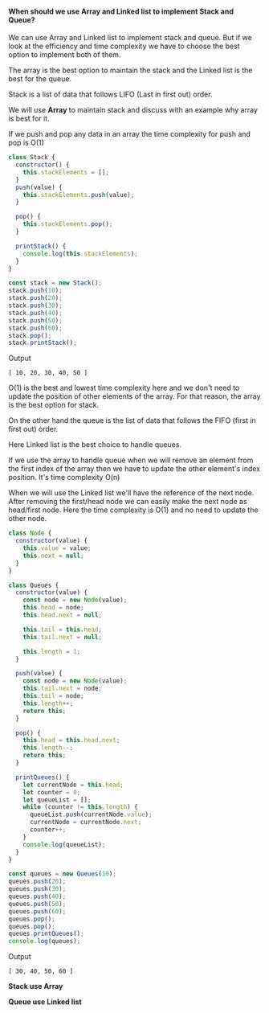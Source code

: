 <h4>When should we use Array and Linked list to implement Stack and Queue?</h4>
<p>We can use Array and Linked list to implement stack and queue. But if we look at the efficiency and time complexity we have to choose the best option to implement both of them.</p>
<p>The array is the best option to maintain the stack and the Linked list is the best for the queue.</p>
<p>Stack is a list of data that follows LIFO (Last in first out) order.</p>
<p>We will use <b>Array</b> to maintain stack and discuss with an example why array is best for it.</p>
<p>If we push and pop any data in an array the time complexity for push and pop is O(1)</p>

```javascript
class Stack {
  constructor() {
    this.stackElements = [];
  }
  push(value) {
    this.stackElements.push(value);
  }

  pop() {
    this.stackElements.pop();
  }

  printStack() {
    console.log(this.stackElements);
  }
}

const stack = new Stack();
stack.push(10);
stack.push(20);
stack.push(30);
stack.push(40);
stack.push(50);
stack.push(60);
stack.pop();
stack.printStack();
```

<p>Output</p>

```
[ 10, 20, 30, 40, 50 ]
```

<p>O(1) is the best and lowest time complexity here and we don't need to update the position of other elements of the array. For that reason, the array is the best option for stack.</p>

<p>On the other hand the queue is the list of data that follows the FIFO (first in first out) order.</p>
<p>Here Linked list is the best choice to handle queues.</p>
<p>If we use the array to handle queue when we will remove an element from the first index of the array then we have to update the other element's index position. It's time complexity O(n)</p>
<p>When we will use the Linked list we'll have the reference of the next node. After removing the first/head node we can easily make the next node as head/first node. Here the time complexity is O(1) and no need to update the other node.</p>

```javascript
class Node {
  constructor(value) {
    this.value = value;
    this.next = null;
  }
}

class Queues {
  constructor(value) {
    const node = new Node(value);
    this.head = node;
    this.head.next = null;

    this.tail = this.head;
    this.tail.next = null;

    this.length = 1;
  }

  push(value) {
    const node = new Node(value);
    this.tail.next = node;
    this.tail = node;
    this.length++;
    return this;
  }

  pop() {
    this.head = this.head.next;
    this.length--;
    return this;
  }

  printQueues() {
    let currentNode = this.head;
    let counter = 0;
    let queueList = [];
    while (counter != this.length) {
      queueList.push(currentNode.value);
      currentNode = currentNode.next;
      counter++;
    }
    console.log(queueList);
  }
}

const queues = new Queues(10);
queues.push(20);
queues.push(30);
queues.push(40);
queues.push(50);
queues.push(60);
queues.pop();
queues.pop();
queues.printQueues();
console.log(queues);
```

<p>Output</p>

```
[ 30, 40, 50, 60 ]
```

<p><b>Stack use Array</b></p>
<p><b>Queue use Linked list</b></p>
